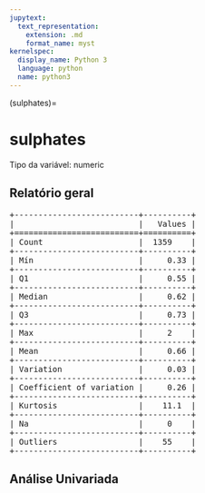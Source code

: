 ```yaml
--- 
jupytext:
  text_representation:
    extension: .md
    format_name: myst
kernelspec:
  display_name: Python 3
  language: python
  name: python3
---
```


(sulphates)= 

# sulphates
Tipo da variável: numeric
## Relatório geral

<pre>
+--------------------------+----------+
|                          |   Values |
+==========================+==========+
| Count                    |  1359    |
+--------------------------+----------+
| Mín                      |     0.33 |
+--------------------------+----------+
| Q1                       |     0.55 |
+--------------------------+----------+
| Median                   |     0.62 |
+--------------------------+----------+
| Q3                       |     0.73 |
+--------------------------+----------+
| Max                      |     2    |
+--------------------------+----------+
| Mean                     |     0.66 |
+--------------------------+----------+
| Variation                |     0.03 |
+--------------------------+----------+
| Coefficient of variation |     0.26 |
+--------------------------+----------+
| Kurtosis                 |    11.1  |
+--------------------------+----------+
| Na                       |     0    |
+--------------------------+----------+
| Outliers                 |    55    |
+--------------------------+----------+
</pre>



## Análise Univariada

<div><script src="https://cdn.plot.ly/plotly-latest.min.js"></script><div class="plotly-graph-div" id="31905986-1e01-4118-b041-0024c58ddf60" style="height:370px; width:800px;"></div><script type="text/javascript">                                    window.PLOTLYENV=window.PLOTLYENV || {};                                    if (document.getElementById("31905986-1e01-4118-b041-0024c58ddf60")) {                    Plotly.newPlot(                        "31905986-1e01-4118-b041-0024c58ddf60",                        [{"boxmean": true, "boxpoints": false, "marker": {"color": "rgba(20, 36, 44, 0.7)", "outliercolor": "rgba(233, 75, 59, 1)"}, "name": "", "type": "box", "xaxis": "x", "y": [0.56, 0.68, 0.65, 0.58, 0.56, 0.46, 0.47, 0.57, 0.8, 0.54, 0.52, 1.56, 0.88, 0.93, 0.75, 1.28, 0.5, 1.08, 0.53, 0.65, 0.91, 0.53, 0.63, 0.56, 0.59, 0.55, 0.59, 0.54, 0.57, 0.66, 0.52, 0.55, 0.55, 0.6, 0.73, 0.48, 0.83, 0.51, 0.9, 1.2, 0.52, 0.56, 0.73, 0.58, 0.56, 0.58, 0.74, 0.63, 0.64, 0.56, 0.63, 0.53, 0.63, 0.77, 0.59, 0.54, 0.64, 0.71, 0.62, 0.57, 0.39, 0.58, 0.58, 0.79, 0.95, 0.54, 0.48, 0.48, 0.53, 0.82, 0.66, 0.55, 0.52, 1.12, 0.56, 1.28, 0.57, 1.14, 0.78, 0.59, 1.95, 0.64, 1.22, 0.53, 0.54, 1.98, 0.48, 0.6, 0.56, 0.63, 0.56, 0.59, 0.61, 0.56, 0.51, 0.48, 1.31, 0.79, 0.8, 0.69, 0.93, 0.66, 0.66, 0.67, 0.63, 0.61, 0.5, 0.6, 0.54, 0.57, 0.52, 0.53, 0.48, 0.7, 0.49, 0.48, 0.92, 0.57, 0.66, 0.63, 0.58, 0.55, 0.82, 0.77, 0.64, 0.54, 0.54, 0.79, 0.58, 0.62, 0.52, 0.8, 0.58, 0.61, 0.53, 2.0, 0.54, 0.72, 0.71, 0.5, 0.57, 0.56, 1.08, 0.56, 0.49, 0.49, 0.62, 0.52, 0.48, 0.55, 1.59, 0.33, 0.61, 0.57, 0.47, 0.78, 0.61, 0.56, 0.59, 1.02, 0.52, 0.58, 0.58, 0.53, 0.55, 0.49, 0.55, 0.55, 0.62, 0.62, 0.61, 0.55, 0.54, 0.59, 0.97, 0.85, 0.43, 0.82, 1.03, 0.79, 0.55, 0.56, 0.77, 0.53, 0.67, 0.88, 0.86, 0.56, 0.67, 0.43, 0.71, 0.76, 0.57, 0.55, 0.54, 0.6, 0.59, 0.57, 0.6, 0.6, 0.57, 0.58, 1.61, 0.63, 0.5, 0.62, 0.52, 0.7, 0.55, 0.58, 0.58, 1.09, 0.71, 0.49, 0.84, 0.96, 0.52, 0.45, 0.48, 0.78, 0.7, 0.53, 0.59, 0.57, 0.62, 0.67, 1.26, 0.8, 0.65, 0.6, 0.57, 0.67, 0.87, 0.72, 0.72, 0.86, 0.91, 0.97, 0.67, 0.78, 0.64, 0.77, 0.82, 0.77, 0.82, 1.08, 0.57, 0.71, 0.76, 0.7, 0.86, 0.95, 0.71, 0.64, 0.6, 0.81, 0.64, 0.52, 0.73, 0.8, 0.71, 0.59, 0.64, 0.72, 0.54, 0.52, 0.59, 0.52, 0.62, 0.63, 0.53, 0.54, 0.63, 0.53, 0.68, 0.65, 0.65, 0.64, 0.71, 0.62, 0.63, 0.7, 0.69, 0.74, 0.83, 0.67, 0.62, 0.66, 0.54, 0.52, 0.74, 0.84, 0.7, 0.64, 1.0, 1.36, 1.18, 0.87, 0.75, 0.78, 0.81, 0.89, 0.93, 0.92, 0.86, 0.98, 0.83, 0.73, 0.77, 0.59, 0.61, 0.88, 0.75, 0.85, 0.68, 0.7, 0.91, 0.56, 0.87, 0.73, 0.93, 0.69, 0.64, 1.13, 0.78, 0.87, 1.04, 0.63, 0.81, 0.83, 1.11, 0.99, 0.7, 0.8, 0.8, 0.74, 0.76, 0.74, 0.54, 0.74, 0.7, 0.82, 0.51, 0.54, 0.57, 0.6, 0.53, 0.65, 0.55, 0.47, 0.61, 0.63, 0.61, 0.76, 0.65, 0.63, 0.7, 0.57, 0.62, 0.62, 0.64, 0.82, 0.61, 1.07, 0.66, 0.48, 0.76, 0.68, 0.73, 0.56, 0.44, 0.9, 0.49, 0.56, 0.6, 0.6, 0.56, 0.65, 0.49, 0.89, 0.56, 0.66, 0.6, 0.82, 0.68, 0.68, 0.63, 0.84, 0.56, 0.73, 0.72, 0.56, 0.61, 1.06, 0.63, 0.74, 0.63, 0.69, 0.58, 0.58, 0.57, 0.61, 0.61, 0.61, 0.53, 0.7, 0.91, 0.72, 0.79, 0.62, 0.58, 0.61, 0.71, 0.82, 0.79, 0.89, 0.6, 0.7, 1.06, 0.7, 0.66, 0.92, 1.05, 1.06, 0.66, 0.47, 0.42, 0.92, 0.75, 0.67, 0.79, 0.9, 0.74, 0.55, 0.65, 0.65, 0.79, 0.85, 1.04, 1.05, 0.78, 1.02, 0.71, 0.63, 0.68, 0.61, 0.81, 0.66, 1.14, 0.74, 0.63, 0.68, 0.78, 0.9, 0.64, 0.99, 0.55, 0.64, 0.67, 0.77, 0.75, 0.57, 0.87, 0.61, 0.66, 0.56, 0.77, 0.66, 0.62, 0.67, 0.73, 0.59, 0.72, 0.79, 0.59, 0.78, 0.86, 0.75, 0.61, 0.56, 0.73, 0.74, 0.62, 0.74, 0.56, 0.74, 0.68, 0.57, 0.58, 0.61, 0.61, 0.6, 0.79, 0.57, 0.91, 0.61, 0.56, 0.7, 0.8, 0.52, 0.6, 0.6, 0.51, 0.44, 0.43, 0.66, 0.76, 0.66, 1.02, 0.59, 0.74, 0.74, 0.57, 0.5, 0.58, 0.53, 0.57, 0.6, 0.63, 0.48, 0.7, 0.47, 0.56, 0.52, 0.62, 0.59, 0.79, 0.53, 0.64, 0.52, 0.54, 0.54, 0.6, 0.74, 1.36, 0.57, 0.93, 0.7, 0.8, 0.61, 0.62, 0.55, 0.96, 0.72, 0.49, 0.6, 0.61, 0.63, 0.57, 0.64, 0.58, 0.55, 0.53, 0.53, 0.65, 1.36, 0.62, 0.63, 0.69, 0.63, 0.58, 0.67, 0.57, 0.5, 0.67, 0.84, 0.54, 0.46, 0.61, 0.68, 0.81, 0.57, 0.64, 0.7, 0.79, 0.66, 0.56, 0.6, 0.66, 0.57, 0.58, 0.52, 0.53, 0.67, 0.65, 0.48, 0.53, 0.54, 0.49, 0.49, 0.54, 0.56, 0.48, 0.6, 0.59, 0.47, 1.05, 0.54, 0.54, 1.17, 0.62, 0.61, 0.62, 0.67, 0.53, 0.62, 0.57, 0.67, 0.7, 0.54, 0.49, 0.47, 0.51, 0.61, 0.66, 0.57, 0.61, 0.45, 0.46, 0.51, 0.48, 0.57, 0.44, 0.54, 0.53, 0.59, 1.62, 0.6, 0.55, 0.72, 0.68, 0.49, 0.67, 0.52, 0.47, 0.6, 0.62, 0.5, 0.65, 0.56, 0.6, 0.68, 0.57, 0.65, 0.53, 0.51, 0.73, 0.47, 0.48, 0.72, 0.55, 0.61, 1.06, 0.43, 0.46, 0.5, 0.52, 0.57, 0.42, 0.53, 0.55, 0.54, 0.54, 0.62, 0.53, 0.54, 0.55, 0.55, 0.92, 0.91, 0.46, 0.6, 0.59, 0.61, 0.6, 0.6, 0.65, 0.53, 0.59, 0.5, 0.56, 0.52, 0.68, 0.54, 0.6, 0.56, 0.53, 1.18, 0.74, 0.81, 0.52, 0.51, 0.44, 0.94, 0.66, 0.57, 0.7, 0.71, 0.86, 0.55, 0.47, 0.68, 0.71, 0.58, 0.76, 0.58, 0.73, 0.45, 0.54, 0.6, 0.74, 0.64, 0.53, 0.49, 0.64, 0.74, 0.77, 0.55, 0.86, 0.86, 0.47, 0.51, 0.39, 0.83, 0.47, 0.77, 0.63, 0.72, 0.62, 0.83, 0.66, 0.7, 0.66, 0.55, 1.07, 0.73, 0.71, 0.78, 0.67, 0.82, 0.54, 0.6, 0.44, 0.53, 0.54, 0.83, 0.84, 0.64, 0.57, 0.57, 0.54, 0.58, 0.65, 0.79, 0.58, 0.5, 0.55, 0.49, 0.65, 0.78, 0.64, 0.65, 0.79, 0.56, 0.68, 0.58, 0.57, 0.65, 0.58, 0.58, 0.77, 0.49, 0.69, 0.69, 0.59, 0.59, 0.71, 0.54, 0.59, 0.52, 0.57, 0.6, 0.62, 0.64, 0.67, 0.61, 0.64, 0.72, 0.89, 0.56, 0.8, 0.87, 0.9, 0.59, 0.73, 0.73, 0.65, 0.59, 0.72, 0.6, 0.72, 0.54, 0.76, 0.52, 0.64, 0.6, 0.64, 0.79, 0.99, 0.62, 0.76, 0.68, 0.69, 0.54, 0.67, 0.62, 0.58, 0.71, 0.61, 0.85, 0.62, 0.69, 0.69, 0.86, 0.58, 0.48, 0.6, 0.61, 0.87, 0.65, 0.63, 0.62, 0.52, 0.5, 0.49, 0.63, 0.71, 0.62, 0.82, 0.58, 0.55, 0.5, 0.49, 0.51, 0.48, 0.48, 0.43, 0.62, 0.63, 0.48, 0.53, 0.72, 0.82, 0.84, 0.55, 0.54, 0.84, 0.7, 0.68, 0.55, 0.55, 0.48, 0.58, 0.58, 0.84, 0.75, 0.44, 0.61, 0.53, 0.54, 0.55, 0.56, 0.6, 0.56, 0.52, 0.54, 0.55, 0.58, 0.53, 0.59, 0.47, 0.65, 0.59, 0.56, 0.77, 0.83, 0.67, 0.64, 0.81, 0.62, 0.58, 0.62, 0.64, 0.78, 0.77, 1.34, 0.55, 0.77, 0.62, 0.59, 0.57, 0.76, 0.7, 0.69, 0.64, 0.63, 0.57, 0.6, 0.72, 0.83, 0.62, 0.89, 0.58, 0.58, 0.58, 0.86, 0.73, 0.58, 0.51, 0.51, 0.51, 0.59, 0.77, 0.49, 0.66, 0.69, 0.76, 0.63, 0.6, 0.59, 0.86, 0.49, 0.5, 0.52, 0.81, 0.78, 0.63, 0.54, 0.66, 0.6, 0.54, 0.85, 0.49, 0.76, 0.64, 0.64, 0.71, 0.59, 0.66, 0.6, 0.53, 0.58, 0.72, 0.55, 0.48, 0.65, 0.62, 0.59, 0.54, 0.6, 0.68, 0.69, 0.63, 0.44, 0.88, 0.68, 0.74, 0.6, 0.76, 0.58, 0.64, 0.65, 0.85, 0.65, 0.82, 0.62, 0.81, 0.87, 0.49, 0.66, 0.52, 0.76, 0.65, 0.53, 0.66, 0.68, 0.76, 0.87, 1.16, 0.67, 0.72, 0.75, 0.71, 0.67, 1.1, 0.98, 0.88, 0.56, 0.62, 0.67, 0.68, 0.74, 0.62, 0.7, 0.5, 0.66, 0.73, 0.81, 0.46, 0.86, 0.6, 0.7, 0.46, 0.5, 0.44, 0.57, 0.51, 0.8, 0.51, 0.59, 0.6, 0.58, 0.54, 0.79, 0.54, 0.69, 0.55, 0.85, 0.94, 0.87, 0.62, 0.62, 0.75, 0.48, 0.56, 0.69, 0.81, 0.69, 0.83, 0.77, 0.46, 0.76, 0.82, 0.51, 0.47, 0.72, 0.73, 0.64, 0.78, 0.62, 0.49, 0.4, 0.56, 0.64, 0.46, 0.56, 0.4, 0.59, 0.6, 0.62, 0.54, 0.68, 0.48, 0.75, 0.61, 0.59, 0.58, 0.58, 0.69, 0.45, 0.42, 0.7, 0.63, 1.15, 0.55, 0.58, 0.46, 0.72, 0.6, 0.87, 0.55, 0.82, 0.75, 0.57, 0.53, 0.43, 0.53, 0.54, 0.56, 0.6, 0.57, 0.64, 0.68, 0.63, 0.56, 0.57, 0.54, 0.37, 1.17, 0.59, 0.75, 0.67, 0.49, 0.45, 0.61, 0.56, 0.4, 0.61, 0.74, 0.8, 0.66, 0.44, 0.53, 0.62, 0.52, 0.61, 0.59, 0.47, 0.54, 0.53, 0.58, 0.59, 0.69, 1.33, 0.66, 0.59, 0.55, 0.82, 0.6, 0.52, 0.56, 0.46, 0.43, 0.51, 0.52, 0.66, 0.45, 0.54, 0.51, 0.53, 0.53, 0.56, 0.39, 0.52, 0.57, 0.51, 0.46, 0.52, 0.44, 0.44, 0.59, 0.5, 0.65, 0.56, 0.54, 0.48, 0.53, 0.62, 0.5, 1.18, 0.5, 0.37, 1.17, 1.03, 0.45, 0.51, 0.52, 0.46, 0.62, 0.51, 0.62, 0.45, 0.49, 0.5, 0.42, 0.58, 0.68, 0.53, 0.59, 0.58, 0.48, 0.48, 0.48, 0.65, 0.65, 0.52, 0.62, 0.72, 0.51, 0.82, 1.1, 0.62, 0.9, 0.94, 0.93, 1.01, 0.44, 0.73, 0.9, 0.78, 0.84, 0.77, 0.46, 0.45, 0.58, 0.84, 0.67, 0.7, 0.71, 0.58, 0.63, 0.93, 0.62, 0.54, 0.85, 0.74, 0.77, 0.65, 0.54, 0.47, 0.68, 0.73, 0.52, 0.75, 0.49, 0.68, 0.52, 0.74, 0.73, 0.76, 0.78, 0.76, 0.58, 0.69, 0.63, 0.5, 0.6, 0.8, 0.68, 0.61, 0.58, 0.53, 0.67, 0.65, 0.57, 0.55, 0.47, 0.52, 0.79, 0.54, 0.75, 0.88, 0.88, 0.52, 0.68, 0.62, 0.57, 0.61, 0.64, 0.55, 0.6, 0.78, 0.58, 0.76, 0.56, 0.54, 0.59, 0.7, 0.81, 0.63, 0.58, 0.53, 0.53, 0.54, 0.69, 0.55, 0.63, 0.66, 0.72, 0.7, 0.77, 0.67, 0.65, 0.6, 0.72, 0.72, 0.97, 0.83, 0.63, 0.58, 0.43, 0.6, 0.78, 0.64, 0.65, 0.66, 0.67, 0.6, 0.69, 0.66, 0.68, 0.61, 0.62, 0.59, 0.68, 0.64, 0.63, 0.78, 0.63, 0.76, 0.56, 0.57, 0.81, 0.64, 0.61, 0.51, 0.58, 0.7, 0.53, 0.54, 0.66, 0.6, 0.6, 0.68, 0.56, 0.56, 0.52, 0.54, 0.82, 0.71, 0.59, 0.57, 0.93, 0.65, 0.51, 0.67, 0.48, 0.64, 0.78, 0.6, 0.67, 0.6, 0.6, 0.5, 0.62, 0.8, 0.84, 0.85, 0.66, 0.78, 0.54, 0.82, 0.56, 0.75, 0.82, 0.58, 0.76, 0.71, 0.66], "yaxis": "y"}, {"marker": {"color": "rgba(20, 36, 44, 0.7)"}, "name": "", "points": false, "type": "violin", "xaxis": "x2", "y": [0.56, 0.68, 0.65, 0.58, 0.56, 0.46, 0.47, 0.57, 0.8, 0.54, 0.52, 1.56, 0.88, 0.93, 0.75, 1.28, 0.5, 1.08, 0.53, 0.65, 0.91, 0.53, 0.63, 0.56, 0.59, 0.55, 0.59, 0.54, 0.57, 0.66, 0.52, 0.55, 0.55, 0.6, 0.73, 0.48, 0.83, 0.51, 0.9, 1.2, 0.52, 0.56, 0.73, 0.58, 0.56, 0.58, 0.74, 0.63, 0.64, 0.56, 0.63, 0.53, 0.63, 0.77, 0.59, 0.54, 0.64, 0.71, 0.62, 0.57, 0.39, 0.58, 0.58, 0.79, 0.95, 0.54, 0.48, 0.48, 0.53, 0.82, 0.66, 0.55, 0.52, 1.12, 0.56, 1.28, 0.57, 1.14, 0.78, 0.59, 1.95, 0.64, 1.22, 0.53, 0.54, 1.98, 0.48, 0.6, 0.56, 0.63, 0.56, 0.59, 0.61, 0.56, 0.51, 0.48, 1.31, 0.79, 0.8, 0.69, 0.93, 0.66, 0.66, 0.67, 0.63, 0.61, 0.5, 0.6, 0.54, 0.57, 0.52, 0.53, 0.48, 0.7, 0.49, 0.48, 0.92, 0.57, 0.66, 0.63, 0.58, 0.55, 0.82, 0.77, 0.64, 0.54, 0.54, 0.79, 0.58, 0.62, 0.52, 0.8, 0.58, 0.61, 0.53, 2.0, 0.54, 0.72, 0.71, 0.5, 0.57, 0.56, 1.08, 0.56, 0.49, 0.49, 0.62, 0.52, 0.48, 0.55, 1.59, 0.33, 0.61, 0.57, 0.47, 0.78, 0.61, 0.56, 0.59, 1.02, 0.52, 0.58, 0.58, 0.53, 0.55, 0.49, 0.55, 0.55, 0.62, 0.62, 0.61, 0.55, 0.54, 0.59, 0.97, 0.85, 0.43, 0.82, 1.03, 0.79, 0.55, 0.56, 0.77, 0.53, 0.67, 0.88, 0.86, 0.56, 0.67, 0.43, 0.71, 0.76, 0.57, 0.55, 0.54, 0.6, 0.59, 0.57, 0.6, 0.6, 0.57, 0.58, 1.61, 0.63, 0.5, 0.62, 0.52, 0.7, 0.55, 0.58, 0.58, 1.09, 0.71, 0.49, 0.84, 0.96, 0.52, 0.45, 0.48, 0.78, 0.7, 0.53, 0.59, 0.57, 0.62, 0.67, 1.26, 0.8, 0.65, 0.6, 0.57, 0.67, 0.87, 0.72, 0.72, 0.86, 0.91, 0.97, 0.67, 0.78, 0.64, 0.77, 0.82, 0.77, 0.82, 1.08, 0.57, 0.71, 0.76, 0.7, 0.86, 0.95, 0.71, 0.64, 0.6, 0.81, 0.64, 0.52, 0.73, 0.8, 0.71, 0.59, 0.64, 0.72, 0.54, 0.52, 0.59, 0.52, 0.62, 0.63, 0.53, 0.54, 0.63, 0.53, 0.68, 0.65, 0.65, 0.64, 0.71, 0.62, 0.63, 0.7, 0.69, 0.74, 0.83, 0.67, 0.62, 0.66, 0.54, 0.52, 0.74, 0.84, 0.7, 0.64, 1.0, 1.36, 1.18, 0.87, 0.75, 0.78, 0.81, 0.89, 0.93, 0.92, 0.86, 0.98, 0.83, 0.73, 0.77, 0.59, 0.61, 0.88, 0.75, 0.85, 0.68, 0.7, 0.91, 0.56, 0.87, 0.73, 0.93, 0.69, 0.64, 1.13, 0.78, 0.87, 1.04, 0.63, 0.81, 0.83, 1.11, 0.99, 0.7, 0.8, 0.8, 0.74, 0.76, 0.74, 0.54, 0.74, 0.7, 0.82, 0.51, 0.54, 0.57, 0.6, 0.53, 0.65, 0.55, 0.47, 0.61, 0.63, 0.61, 0.76, 0.65, 0.63, 0.7, 0.57, 0.62, 0.62, 0.64, 0.82, 0.61, 1.07, 0.66, 0.48, 0.76, 0.68, 0.73, 0.56, 0.44, 0.9, 0.49, 0.56, 0.6, 0.6, 0.56, 0.65, 0.49, 0.89, 0.56, 0.66, 0.6, 0.82, 0.68, 0.68, 0.63, 0.84, 0.56, 0.73, 0.72, 0.56, 0.61, 1.06, 0.63, 0.74, 0.63, 0.69, 0.58, 0.58, 0.57, 0.61, 0.61, 0.61, 0.53, 0.7, 0.91, 0.72, 0.79, 0.62, 0.58, 0.61, 0.71, 0.82, 0.79, 0.89, 0.6, 0.7, 1.06, 0.7, 0.66, 0.92, 1.05, 1.06, 0.66, 0.47, 0.42, 0.92, 0.75, 0.67, 0.79, 0.9, 0.74, 0.55, 0.65, 0.65, 0.79, 0.85, 1.04, 1.05, 0.78, 1.02, 0.71, 0.63, 0.68, 0.61, 0.81, 0.66, 1.14, 0.74, 0.63, 0.68, 0.78, 0.9, 0.64, 0.99, 0.55, 0.64, 0.67, 0.77, 0.75, 0.57, 0.87, 0.61, 0.66, 0.56, 0.77, 0.66, 0.62, 0.67, 0.73, 0.59, 0.72, 0.79, 0.59, 0.78, 0.86, 0.75, 0.61, 0.56, 0.73, 0.74, 0.62, 0.74, 0.56, 0.74, 0.68, 0.57, 0.58, 0.61, 0.61, 0.6, 0.79, 0.57, 0.91, 0.61, 0.56, 0.7, 0.8, 0.52, 0.6, 0.6, 0.51, 0.44, 0.43, 0.66, 0.76, 0.66, 1.02, 0.59, 0.74, 0.74, 0.57, 0.5, 0.58, 0.53, 0.57, 0.6, 0.63, 0.48, 0.7, 0.47, 0.56, 0.52, 0.62, 0.59, 0.79, 0.53, 0.64, 0.52, 0.54, 0.54, 0.6, 0.74, 1.36, 0.57, 0.93, 0.7, 0.8, 0.61, 0.62, 0.55, 0.96, 0.72, 0.49, 0.6, 0.61, 0.63, 0.57, 0.64, 0.58, 0.55, 0.53, 0.53, 0.65, 1.36, 0.62, 0.63, 0.69, 0.63, 0.58, 0.67, 0.57, 0.5, 0.67, 0.84, 0.54, 0.46, 0.61, 0.68, 0.81, 0.57, 0.64, 0.7, 0.79, 0.66, 0.56, 0.6, 0.66, 0.57, 0.58, 0.52, 0.53, 0.67, 0.65, 0.48, 0.53, 0.54, 0.49, 0.49, 0.54, 0.56, 0.48, 0.6, 0.59, 0.47, 1.05, 0.54, 0.54, 1.17, 0.62, 0.61, 0.62, 0.67, 0.53, 0.62, 0.57, 0.67, 0.7, 0.54, 0.49, 0.47, 0.51, 0.61, 0.66, 0.57, 0.61, 0.45, 0.46, 0.51, 0.48, 0.57, 0.44, 0.54, 0.53, 0.59, 1.62, 0.6, 0.55, 0.72, 0.68, 0.49, 0.67, 0.52, 0.47, 0.6, 0.62, 0.5, 0.65, 0.56, 0.6, 0.68, 0.57, 0.65, 0.53, 0.51, 0.73, 0.47, 0.48, 0.72, 0.55, 0.61, 1.06, 0.43, 0.46, 0.5, 0.52, 0.57, 0.42, 0.53, 0.55, 0.54, 0.54, 0.62, 0.53, 0.54, 0.55, 0.55, 0.92, 0.91, 0.46, 0.6, 0.59, 0.61, 0.6, 0.6, 0.65, 0.53, 0.59, 0.5, 0.56, 0.52, 0.68, 0.54, 0.6, 0.56, 0.53, 1.18, 0.74, 0.81, 0.52, 0.51, 0.44, 0.94, 0.66, 0.57, 0.7, 0.71, 0.86, 0.55, 0.47, 0.68, 0.71, 0.58, 0.76, 0.58, 0.73, 0.45, 0.54, 0.6, 0.74, 0.64, 0.53, 0.49, 0.64, 0.74, 0.77, 0.55, 0.86, 0.86, 0.47, 0.51, 0.39, 0.83, 0.47, 0.77, 0.63, 0.72, 0.62, 0.83, 0.66, 0.7, 0.66, 0.55, 1.07, 0.73, 0.71, 0.78, 0.67, 0.82, 0.54, 0.6, 0.44, 0.53, 0.54, 0.83, 0.84, 0.64, 0.57, 0.57, 0.54, 0.58, 0.65, 0.79, 0.58, 0.5, 0.55, 0.49, 0.65, 0.78, 0.64, 0.65, 0.79, 0.56, 0.68, 0.58, 0.57, 0.65, 0.58, 0.58, 0.77, 0.49, 0.69, 0.69, 0.59, 0.59, 0.71, 0.54, 0.59, 0.52, 0.57, 0.6, 0.62, 0.64, 0.67, 0.61, 0.64, 0.72, 0.89, 0.56, 0.8, 0.87, 0.9, 0.59, 0.73, 0.73, 0.65, 0.59, 0.72, 0.6, 0.72, 0.54, 0.76, 0.52, 0.64, 0.6, 0.64, 0.79, 0.99, 0.62, 0.76, 0.68, 0.69, 0.54, 0.67, 0.62, 0.58, 0.71, 0.61, 0.85, 0.62, 0.69, 0.69, 0.86, 0.58, 0.48, 0.6, 0.61, 0.87, 0.65, 0.63, 0.62, 0.52, 0.5, 0.49, 0.63, 0.71, 0.62, 0.82, 0.58, 0.55, 0.5, 0.49, 0.51, 0.48, 0.48, 0.43, 0.62, 0.63, 0.48, 0.53, 0.72, 0.82, 0.84, 0.55, 0.54, 0.84, 0.7, 0.68, 0.55, 0.55, 0.48, 0.58, 0.58, 0.84, 0.75, 0.44, 0.61, 0.53, 0.54, 0.55, 0.56, 0.6, 0.56, 0.52, 0.54, 0.55, 0.58, 0.53, 0.59, 0.47, 0.65, 0.59, 0.56, 0.77, 0.83, 0.67, 0.64, 0.81, 0.62, 0.58, 0.62, 0.64, 0.78, 0.77, 1.34, 0.55, 0.77, 0.62, 0.59, 0.57, 0.76, 0.7, 0.69, 0.64, 0.63, 0.57, 0.6, 0.72, 0.83, 0.62, 0.89, 0.58, 0.58, 0.58, 0.86, 0.73, 0.58, 0.51, 0.51, 0.51, 0.59, 0.77, 0.49, 0.66, 0.69, 0.76, 0.63, 0.6, 0.59, 0.86, 0.49, 0.5, 0.52, 0.81, 0.78, 0.63, 0.54, 0.66, 0.6, 0.54, 0.85, 0.49, 0.76, 0.64, 0.64, 0.71, 0.59, 0.66, 0.6, 0.53, 0.58, 0.72, 0.55, 0.48, 0.65, 0.62, 0.59, 0.54, 0.6, 0.68, 0.69, 0.63, 0.44, 0.88, 0.68, 0.74, 0.6, 0.76, 0.58, 0.64, 0.65, 0.85, 0.65, 0.82, 0.62, 0.81, 0.87, 0.49, 0.66, 0.52, 0.76, 0.65, 0.53, 0.66, 0.68, 0.76, 0.87, 1.16, 0.67, 0.72, 0.75, 0.71, 0.67, 1.1, 0.98, 0.88, 0.56, 0.62, 0.67, 0.68, 0.74, 0.62, 0.7, 0.5, 0.66, 0.73, 0.81, 0.46, 0.86, 0.6, 0.7, 0.46, 0.5, 0.44, 0.57, 0.51, 0.8, 0.51, 0.59, 0.6, 0.58, 0.54, 0.79, 0.54, 0.69, 0.55, 0.85, 0.94, 0.87, 0.62, 0.62, 0.75, 0.48, 0.56, 0.69, 0.81, 0.69, 0.83, 0.77, 0.46, 0.76, 0.82, 0.51, 0.47, 0.72, 0.73, 0.64, 0.78, 0.62, 0.49, 0.4, 0.56, 0.64, 0.46, 0.56, 0.4, 0.59, 0.6, 0.62, 0.54, 0.68, 0.48, 0.75, 0.61, 0.59, 0.58, 0.58, 0.69, 0.45, 0.42, 0.7, 0.63, 1.15, 0.55, 0.58, 0.46, 0.72, 0.6, 0.87, 0.55, 0.82, 0.75, 0.57, 0.53, 0.43, 0.53, 0.54, 0.56, 0.6, 0.57, 0.64, 0.68, 0.63, 0.56, 0.57, 0.54, 0.37, 1.17, 0.59, 0.75, 0.67, 0.49, 0.45, 0.61, 0.56, 0.4, 0.61, 0.74, 0.8, 0.66, 0.44, 0.53, 0.62, 0.52, 0.61, 0.59, 0.47, 0.54, 0.53, 0.58, 0.59, 0.69, 1.33, 0.66, 0.59, 0.55, 0.82, 0.6, 0.52, 0.56, 0.46, 0.43, 0.51, 0.52, 0.66, 0.45, 0.54, 0.51, 0.53, 0.53, 0.56, 0.39, 0.52, 0.57, 0.51, 0.46, 0.52, 0.44, 0.44, 0.59, 0.5, 0.65, 0.56, 0.54, 0.48, 0.53, 0.62, 0.5, 1.18, 0.5, 0.37, 1.17, 1.03, 0.45, 0.51, 0.52, 0.46, 0.62, 0.51, 0.62, 0.45, 0.49, 0.5, 0.42, 0.58, 0.68, 0.53, 0.59, 0.58, 0.48, 0.48, 0.48, 0.65, 0.65, 0.52, 0.62, 0.72, 0.51, 0.82, 1.1, 0.62, 0.9, 0.94, 0.93, 1.01, 0.44, 0.73, 0.9, 0.78, 0.84, 0.77, 0.46, 0.45, 0.58, 0.84, 0.67, 0.7, 0.71, 0.58, 0.63, 0.93, 0.62, 0.54, 0.85, 0.74, 0.77, 0.65, 0.54, 0.47, 0.68, 0.73, 0.52, 0.75, 0.49, 0.68, 0.52, 0.74, 0.73, 0.76, 0.78, 0.76, 0.58, 0.69, 0.63, 0.5, 0.6, 0.8, 0.68, 0.61, 0.58, 0.53, 0.67, 0.65, 0.57, 0.55, 0.47, 0.52, 0.79, 0.54, 0.75, 0.88, 0.88, 0.52, 0.68, 0.62, 0.57, 0.61, 0.64, 0.55, 0.6, 0.78, 0.58, 0.76, 0.56, 0.54, 0.59, 0.7, 0.81, 0.63, 0.58, 0.53, 0.53, 0.54, 0.69, 0.55, 0.63, 0.66, 0.72, 0.7, 0.77, 0.67, 0.65, 0.6, 0.72, 0.72, 0.97, 0.83, 0.63, 0.58, 0.43, 0.6, 0.78, 0.64, 0.65, 0.66, 0.67, 0.6, 0.69, 0.66, 0.68, 0.61, 0.62, 0.59, 0.68, 0.64, 0.63, 0.78, 0.63, 0.76, 0.56, 0.57, 0.81, 0.64, 0.61, 0.51, 0.58, 0.7, 0.53, 0.54, 0.66, 0.6, 0.6, 0.68, 0.56, 0.56, 0.52, 0.54, 0.82, 0.71, 0.59, 0.57, 0.93, 0.65, 0.51, 0.67, 0.48, 0.64, 0.78, 0.6, 0.67, 0.6, 0.6, 0.5, 0.62, 0.8, 0.84, 0.85, 0.66, 0.78, 0.54, 0.82, 0.56, 0.75, 0.82, 0.58, 0.76, 0.71, 0.66], "yaxis": "y2"}, {"hovertemplate": "%{y:.d}<extra></extra>", "marker": {"color": "rgba(20, 36, 44, 0.7)"}, "type": "histogram", "x": [0.56, 0.68, 0.65, 0.58, 0.56, 0.46, 0.47, 0.57, 0.8, 0.54, 0.52, 1.56, 0.88, 0.93, 0.75, 1.28, 0.5, 1.08, 0.53, 0.65, 0.91, 0.53, 0.63, 0.56, 0.59, 0.55, 0.59, 0.54, 0.57, 0.66, 0.52, 0.55, 0.55, 0.6, 0.73, 0.48, 0.83, 0.51, 0.9, 1.2, 0.52, 0.56, 0.73, 0.58, 0.56, 0.58, 0.74, 0.63, 0.64, 0.56, 0.63, 0.53, 0.63, 0.77, 0.59, 0.54, 0.64, 0.71, 0.62, 0.57, 0.39, 0.58, 0.58, 0.79, 0.95, 0.54, 0.48, 0.48, 0.53, 0.82, 0.66, 0.55, 0.52, 1.12, 0.56, 1.28, 0.57, 1.14, 0.78, 0.59, 1.95, 0.64, 1.22, 0.53, 0.54, 1.98, 0.48, 0.6, 0.56, 0.63, 0.56, 0.59, 0.61, 0.56, 0.51, 0.48, 1.31, 0.79, 0.8, 0.69, 0.93, 0.66, 0.66, 0.67, 0.63, 0.61, 0.5, 0.6, 0.54, 0.57, 0.52, 0.53, 0.48, 0.7, 0.49, 0.48, 0.92, 0.57, 0.66, 0.63, 0.58, 0.55, 0.82, 0.77, 0.64, 0.54, 0.54, 0.79, 0.58, 0.62, 0.52, 0.8, 0.58, 0.61, 0.53, 2.0, 0.54, 0.72, 0.71, 0.5, 0.57, 0.56, 1.08, 0.56, 0.49, 0.49, 0.62, 0.52, 0.48, 0.55, 1.59, 0.33, 0.61, 0.57, 0.47, 0.78, 0.61, 0.56, 0.59, 1.02, 0.52, 0.58, 0.58, 0.53, 0.55, 0.49, 0.55, 0.55, 0.62, 0.62, 0.61, 0.55, 0.54, 0.59, 0.97, 0.85, 0.43, 0.82, 1.03, 0.79, 0.55, 0.56, 0.77, 0.53, 0.67, 0.88, 0.86, 0.56, 0.67, 0.43, 0.71, 0.76, 0.57, 0.55, 0.54, 0.6, 0.59, 0.57, 0.6, 0.6, 0.57, 0.58, 1.61, 0.63, 0.5, 0.62, 0.52, 0.7, 0.55, 0.58, 0.58, 1.09, 0.71, 0.49, 0.84, 0.96, 0.52, 0.45, 0.48, 0.78, 0.7, 0.53, 0.59, 0.57, 0.62, 0.67, 1.26, 0.8, 0.65, 0.6, 0.57, 0.67, 0.87, 0.72, 0.72, 0.86, 0.91, 0.97, 0.67, 0.78, 0.64, 0.77, 0.82, 0.77, 0.82, 1.08, 0.57, 0.71, 0.76, 0.7, 0.86, 0.95, 0.71, 0.64, 0.6, 0.81, 0.64, 0.52, 0.73, 0.8, 0.71, 0.59, 0.64, 0.72, 0.54, 0.52, 0.59, 0.52, 0.62, 0.63, 0.53, 0.54, 0.63, 0.53, 0.68, 0.65, 0.65, 0.64, 0.71, 0.62, 0.63, 0.7, 0.69, 0.74, 0.83, 0.67, 0.62, 0.66, 0.54, 0.52, 0.74, 0.84, 0.7, 0.64, 1.0, 1.36, 1.18, 0.87, 0.75, 0.78, 0.81, 0.89, 0.93, 0.92, 0.86, 0.98, 0.83, 0.73, 0.77, 0.59, 0.61, 0.88, 0.75, 0.85, 0.68, 0.7, 0.91, 0.56, 0.87, 0.73, 0.93, 0.69, 0.64, 1.13, 0.78, 0.87, 1.04, 0.63, 0.81, 0.83, 1.11, 0.99, 0.7, 0.8, 0.8, 0.74, 0.76, 0.74, 0.54, 0.74, 0.7, 0.82, 0.51, 0.54, 0.57, 0.6, 0.53, 0.65, 0.55, 0.47, 0.61, 0.63, 0.61, 0.76, 0.65, 0.63, 0.7, 0.57, 0.62, 0.62, 0.64, 0.82, 0.61, 1.07, 0.66, 0.48, 0.76, 0.68, 0.73, 0.56, 0.44, 0.9, 0.49, 0.56, 0.6, 0.6, 0.56, 0.65, 0.49, 0.89, 0.56, 0.66, 0.6, 0.82, 0.68, 0.68, 0.63, 0.84, 0.56, 0.73, 0.72, 0.56, 0.61, 1.06, 0.63, 0.74, 0.63, 0.69, 0.58, 0.58, 0.57, 0.61, 0.61, 0.61, 0.53, 0.7, 0.91, 0.72, 0.79, 0.62, 0.58, 0.61, 0.71, 0.82, 0.79, 0.89, 0.6, 0.7, 1.06, 0.7, 0.66, 0.92, 1.05, 1.06, 0.66, 0.47, 0.42, 0.92, 0.75, 0.67, 0.79, 0.9, 0.74, 0.55, 0.65, 0.65, 0.79, 0.85, 1.04, 1.05, 0.78, 1.02, 0.71, 0.63, 0.68, 0.61, 0.81, 0.66, 1.14, 0.74, 0.63, 0.68, 0.78, 0.9, 0.64, 0.99, 0.55, 0.64, 0.67, 0.77, 0.75, 0.57, 0.87, 0.61, 0.66, 0.56, 0.77, 0.66, 0.62, 0.67, 0.73, 0.59, 0.72, 0.79, 0.59, 0.78, 0.86, 0.75, 0.61, 0.56, 0.73, 0.74, 0.62, 0.74, 0.56, 0.74, 0.68, 0.57, 0.58, 0.61, 0.61, 0.6, 0.79, 0.57, 0.91, 0.61, 0.56, 0.7, 0.8, 0.52, 0.6, 0.6, 0.51, 0.44, 0.43, 0.66, 0.76, 0.66, 1.02, 0.59, 0.74, 0.74, 0.57, 0.5, 0.58, 0.53, 0.57, 0.6, 0.63, 0.48, 0.7, 0.47, 0.56, 0.52, 0.62, 0.59, 0.79, 0.53, 0.64, 0.52, 0.54, 0.54, 0.6, 0.74, 1.36, 0.57, 0.93, 0.7, 0.8, 0.61, 0.62, 0.55, 0.96, 0.72, 0.49, 0.6, 0.61, 0.63, 0.57, 0.64, 0.58, 0.55, 0.53, 0.53, 0.65, 1.36, 0.62, 0.63, 0.69, 0.63, 0.58, 0.67, 0.57, 0.5, 0.67, 0.84, 0.54, 0.46, 0.61, 0.68, 0.81, 0.57, 0.64, 0.7, 0.79, 0.66, 0.56, 0.6, 0.66, 0.57, 0.58, 0.52, 0.53, 0.67, 0.65, 0.48, 0.53, 0.54, 0.49, 0.49, 0.54, 0.56, 0.48, 0.6, 0.59, 0.47, 1.05, 0.54, 0.54, 1.17, 0.62, 0.61, 0.62, 0.67, 0.53, 0.62, 0.57, 0.67, 0.7, 0.54, 0.49, 0.47, 0.51, 0.61, 0.66, 0.57, 0.61, 0.45, 0.46, 0.51, 0.48, 0.57, 0.44, 0.54, 0.53, 0.59, 1.62, 0.6, 0.55, 0.72, 0.68, 0.49, 0.67, 0.52, 0.47, 0.6, 0.62, 0.5, 0.65, 0.56, 0.6, 0.68, 0.57, 0.65, 0.53, 0.51, 0.73, 0.47, 0.48, 0.72, 0.55, 0.61, 1.06, 0.43, 0.46, 0.5, 0.52, 0.57, 0.42, 0.53, 0.55, 0.54, 0.54, 0.62, 0.53, 0.54, 0.55, 0.55, 0.92, 0.91, 0.46, 0.6, 0.59, 0.61, 0.6, 0.6, 0.65, 0.53, 0.59, 0.5, 0.56, 0.52, 0.68, 0.54, 0.6, 0.56, 0.53, 1.18, 0.74, 0.81, 0.52, 0.51, 0.44, 0.94, 0.66, 0.57, 0.7, 0.71, 0.86, 0.55, 0.47, 0.68, 0.71, 0.58, 0.76, 0.58, 0.73, 0.45, 0.54, 0.6, 0.74, 0.64, 0.53, 0.49, 0.64, 0.74, 0.77, 0.55, 0.86, 0.86, 0.47, 0.51, 0.39, 0.83, 0.47, 0.77, 0.63, 0.72, 0.62, 0.83, 0.66, 0.7, 0.66, 0.55, 1.07, 0.73, 0.71, 0.78, 0.67, 0.82, 0.54, 0.6, 0.44, 0.53, 0.54, 0.83, 0.84, 0.64, 0.57, 0.57, 0.54, 0.58, 0.65, 0.79, 0.58, 0.5, 0.55, 0.49, 0.65, 0.78, 0.64, 0.65, 0.79, 0.56, 0.68, 0.58, 0.57, 0.65, 0.58, 0.58, 0.77, 0.49, 0.69, 0.69, 0.59, 0.59, 0.71, 0.54, 0.59, 0.52, 0.57, 0.6, 0.62, 0.64, 0.67, 0.61, 0.64, 0.72, 0.89, 0.56, 0.8, 0.87, 0.9, 0.59, 0.73, 0.73, 0.65, 0.59, 0.72, 0.6, 0.72, 0.54, 0.76, 0.52, 0.64, 0.6, 0.64, 0.79, 0.99, 0.62, 0.76, 0.68, 0.69, 0.54, 0.67, 0.62, 0.58, 0.71, 0.61, 0.85, 0.62, 0.69, 0.69, 0.86, 0.58, 0.48, 0.6, 0.61, 0.87, 0.65, 0.63, 0.62, 0.52, 0.5, 0.49, 0.63, 0.71, 0.62, 0.82, 0.58, 0.55, 0.5, 0.49, 0.51, 0.48, 0.48, 0.43, 0.62, 0.63, 0.48, 0.53, 0.72, 0.82, 0.84, 0.55, 0.54, 0.84, 0.7, 0.68, 0.55, 0.55, 0.48, 0.58, 0.58, 0.84, 0.75, 0.44, 0.61, 0.53, 0.54, 0.55, 0.56, 0.6, 0.56, 0.52, 0.54, 0.55, 0.58, 0.53, 0.59, 0.47, 0.65, 0.59, 0.56, 0.77, 0.83, 0.67, 0.64, 0.81, 0.62, 0.58, 0.62, 0.64, 0.78, 0.77, 1.34, 0.55, 0.77, 0.62, 0.59, 0.57, 0.76, 0.7, 0.69, 0.64, 0.63, 0.57, 0.6, 0.72, 0.83, 0.62, 0.89, 0.58, 0.58, 0.58, 0.86, 0.73, 0.58, 0.51, 0.51, 0.51, 0.59, 0.77, 0.49, 0.66, 0.69, 0.76, 0.63, 0.6, 0.59, 0.86, 0.49, 0.5, 0.52, 0.81, 0.78, 0.63, 0.54, 0.66, 0.6, 0.54, 0.85, 0.49, 0.76, 0.64, 0.64, 0.71, 0.59, 0.66, 0.6, 0.53, 0.58, 0.72, 0.55, 0.48, 0.65, 0.62, 0.59, 0.54, 0.6, 0.68, 0.69, 0.63, 0.44, 0.88, 0.68, 0.74, 0.6, 0.76, 0.58, 0.64, 0.65, 0.85, 0.65, 0.82, 0.62, 0.81, 0.87, 0.49, 0.66, 0.52, 0.76, 0.65, 0.53, 0.66, 0.68, 0.76, 0.87, 1.16, 0.67, 0.72, 0.75, 0.71, 0.67, 1.1, 0.98, 0.88, 0.56, 0.62, 0.67, 0.68, 0.74, 0.62, 0.7, 0.5, 0.66, 0.73, 0.81, 0.46, 0.86, 0.6, 0.7, 0.46, 0.5, 0.44, 0.57, 0.51, 0.8, 0.51, 0.59, 0.6, 0.58, 0.54, 0.79, 0.54, 0.69, 0.55, 0.85, 0.94, 0.87, 0.62, 0.62, 0.75, 0.48, 0.56, 0.69, 0.81, 0.69, 0.83, 0.77, 0.46, 0.76, 0.82, 0.51, 0.47, 0.72, 0.73, 0.64, 0.78, 0.62, 0.49, 0.4, 0.56, 0.64, 0.46, 0.56, 0.4, 0.59, 0.6, 0.62, 0.54, 0.68, 0.48, 0.75, 0.61, 0.59, 0.58, 0.58, 0.69, 0.45, 0.42, 0.7, 0.63, 1.15, 0.55, 0.58, 0.46, 0.72, 0.6, 0.87, 0.55, 0.82, 0.75, 0.57, 0.53, 0.43, 0.53, 0.54, 0.56, 0.6, 0.57, 0.64, 0.68, 0.63, 0.56, 0.57, 0.54, 0.37, 1.17, 0.59, 0.75, 0.67, 0.49, 0.45, 0.61, 0.56, 0.4, 0.61, 0.74, 0.8, 0.66, 0.44, 0.53, 0.62, 0.52, 0.61, 0.59, 0.47, 0.54, 0.53, 0.58, 0.59, 0.69, 1.33, 0.66, 0.59, 0.55, 0.82, 0.6, 0.52, 0.56, 0.46, 0.43, 0.51, 0.52, 0.66, 0.45, 0.54, 0.51, 0.53, 0.53, 0.56, 0.39, 0.52, 0.57, 0.51, 0.46, 0.52, 0.44, 0.44, 0.59, 0.5, 0.65, 0.56, 0.54, 0.48, 0.53, 0.62, 0.5, 1.18, 0.5, 0.37, 1.17, 1.03, 0.45, 0.51, 0.52, 0.46, 0.62, 0.51, 0.62, 0.45, 0.49, 0.5, 0.42, 0.58, 0.68, 0.53, 0.59, 0.58, 0.48, 0.48, 0.48, 0.65, 0.65, 0.52, 0.62, 0.72, 0.51, 0.82, 1.1, 0.62, 0.9, 0.94, 0.93, 1.01, 0.44, 0.73, 0.9, 0.78, 0.84, 0.77, 0.46, 0.45, 0.58, 0.84, 0.67, 0.7, 0.71, 0.58, 0.63, 0.93, 0.62, 0.54, 0.85, 0.74, 0.77, 0.65, 0.54, 0.47, 0.68, 0.73, 0.52, 0.75, 0.49, 0.68, 0.52, 0.74, 0.73, 0.76, 0.78, 0.76, 0.58, 0.69, 0.63, 0.5, 0.6, 0.8, 0.68, 0.61, 0.58, 0.53, 0.67, 0.65, 0.57, 0.55, 0.47, 0.52, 0.79, 0.54, 0.75, 0.88, 0.88, 0.52, 0.68, 0.62, 0.57, 0.61, 0.64, 0.55, 0.6, 0.78, 0.58, 0.76, 0.56, 0.54, 0.59, 0.7, 0.81, 0.63, 0.58, 0.53, 0.53, 0.54, 0.69, 0.55, 0.63, 0.66, 0.72, 0.7, 0.77, 0.67, 0.65, 0.6, 0.72, 0.72, 0.97, 0.83, 0.63, 0.58, 0.43, 0.6, 0.78, 0.64, 0.65, 0.66, 0.67, 0.6, 0.69, 0.66, 0.68, 0.61, 0.62, 0.59, 0.68, 0.64, 0.63, 0.78, 0.63, 0.76, 0.56, 0.57, 0.81, 0.64, 0.61, 0.51, 0.58, 0.7, 0.53, 0.54, 0.66, 0.6, 0.6, 0.68, 0.56, 0.56, 0.52, 0.54, 0.82, 0.71, 0.59, 0.57, 0.93, 0.65, 0.51, 0.67, 0.48, 0.64, 0.78, 0.6, 0.67, 0.6, 0.6, 0.5, 0.62, 0.8, 0.84, 0.85, 0.66, 0.78, 0.54, 0.82, 0.56, 0.75, 0.82, 0.58, 0.76, 0.71, 0.66], "xaxis": "x3", "yaxis": "y3"}],                        {"height": 370, "hovermode": "x", "margin": {"b": 50, "l": 50, "r": 50, "t": 100}, "paper_bgcolor": "rgba(0, 0, 0, 0)", "plot_bgcolor": "rgb(243, 243, 243)", "separators": ",.", "showlegend": false, "template": {"data": {"bar": [{"error_x": {"color": "#2a3f5f"}, "error_y": {"color": "#2a3f5f"}, "marker": {"line": {"color": "#E5ECF6", "width": 0.5}}, "type": "bar"}], "barpolar": [{"marker": {"line": {"color": "#E5ECF6", "width": 0.5}}, "type": "barpolar"}], "carpet": [{"aaxis": {"endlinecolor": "#2a3f5f", "gridcolor": "white", "linecolor": "white", "minorgridcolor": "white", "startlinecolor": "#2a3f5f"}, "baxis": {"endlinecolor": "#2a3f5f", "gridcolor": "white", "linecolor": "white", "minorgridcolor": "white", "startlinecolor": "#2a3f5f"}, "type": "carpet"}], "choropleth": [{"colorbar": {"outlinewidth": 0, "ticks": ""}, "type": "choropleth"}], "contour": [{"colorbar": {"outlinewidth": 0, "ticks": ""}, "colorscale": [[0.0, "#0d0887"], [0.1111111111111111, "#46039f"], [0.2222222222222222, "#7201a8"], [0.3333333333333333, "#9c179e"], [0.4444444444444444, "#bd3786"], [0.5555555555555556, "#d8576b"], [0.6666666666666666, "#ed7953"], [0.7777777777777778, "#fb9f3a"], [0.8888888888888888, "#fdca26"], [1.0, "#f0f921"]], "type": "contour"}], "contourcarpet": [{"colorbar": {"outlinewidth": 0, "ticks": ""}, "type": "contourcarpet"}], "heatmap": [{"colorbar": {"outlinewidth": 0, "ticks": ""}, "colorscale": [[0.0, "#0d0887"], [0.1111111111111111, "#46039f"], [0.2222222222222222, "#7201a8"], [0.3333333333333333, "#9c179e"], [0.4444444444444444, "#bd3786"], [0.5555555555555556, "#d8576b"], [0.6666666666666666, "#ed7953"], [0.7777777777777778, "#fb9f3a"], [0.8888888888888888, "#fdca26"], [1.0, "#f0f921"]], "type": "heatmap"}], "heatmapgl": [{"colorbar": {"outlinewidth": 0, "ticks": ""}, "colorscale": [[0.0, "#0d0887"], [0.1111111111111111, "#46039f"], [0.2222222222222222, "#7201a8"], [0.3333333333333333, "#9c179e"], [0.4444444444444444, "#bd3786"], [0.5555555555555556, "#d8576b"], [0.6666666666666666, "#ed7953"], [0.7777777777777778, "#fb9f3a"], [0.8888888888888888, "#fdca26"], [1.0, "#f0f921"]], "type": "heatmapgl"}], "histogram": [{"marker": {"colorbar": {"outlinewidth": 0, "ticks": ""}}, "type": "histogram"}], "histogram2d": [{"colorbar": {"outlinewidth": 0, "ticks": ""}, "colorscale": [[0.0, "#0d0887"], [0.1111111111111111, "#46039f"], [0.2222222222222222, "#7201a8"], [0.3333333333333333, "#9c179e"], [0.4444444444444444, "#bd3786"], [0.5555555555555556, "#d8576b"], [0.6666666666666666, "#ed7953"], [0.7777777777777778, "#fb9f3a"], [0.8888888888888888, "#fdca26"], [1.0, "#f0f921"]], "type": "histogram2d"}], "histogram2dcontour": [{"colorbar": {"outlinewidth": 0, "ticks": ""}, "colorscale": [[0.0, "#0d0887"], [0.1111111111111111, "#46039f"], [0.2222222222222222, "#7201a8"], [0.3333333333333333, "#9c179e"], [0.4444444444444444, "#bd3786"], [0.5555555555555556, "#d8576b"], [0.6666666666666666, "#ed7953"], [0.7777777777777778, "#fb9f3a"], [0.8888888888888888, "#fdca26"], [1.0, "#f0f921"]], "type": "histogram2dcontour"}], "mesh3d": [{"colorbar": {"outlinewidth": 0, "ticks": ""}, "type": "mesh3d"}], "parcoords": [{"line": {"colorbar": {"outlinewidth": 0, "ticks": ""}}, "type": "parcoords"}], "pie": [{"automargin": true, "type": "pie"}], "scatter": [{"marker": {"colorbar": {"outlinewidth": 0, "ticks": ""}}, "type": "scatter"}], "scatter3d": [{"line": {"colorbar": {"outlinewidth": 0, "ticks": ""}}, "marker": {"colorbar": {"outlinewidth": 0, "ticks": ""}}, "type": "scatter3d"}], "scattercarpet": [{"marker": {"colorbar": {"outlinewidth": 0, "ticks": ""}}, "type": "scattercarpet"}], "scattergeo": [{"marker": {"colorbar": {"outlinewidth": 0, "ticks": ""}}, "type": "scattergeo"}], "scattergl": [{"marker": {"colorbar": {"outlinewidth": 0, "ticks": ""}}, "type": "scattergl"}], "scattermapbox": [{"marker": {"colorbar": {"outlinewidth": 0, "ticks": ""}}, "type": "scattermapbox"}], "scatterpolar": [{"marker": {"colorbar": {"outlinewidth": 0, "ticks": ""}}, "type": "scatterpolar"}], "scatterpolargl": [{"marker": {"colorbar": {"outlinewidth": 0, "ticks": ""}}, "type": "scatterpolargl"}], "scatterternary": [{"marker": {"colorbar": {"outlinewidth": 0, "ticks": ""}}, "type": "scatterternary"}], "surface": [{"colorbar": {"outlinewidth": 0, "ticks": ""}, "colorscale": [[0.0, "#0d0887"], [0.1111111111111111, "#46039f"], [0.2222222222222222, "#7201a8"], [0.3333333333333333, "#9c179e"], [0.4444444444444444, "#bd3786"], [0.5555555555555556, "#d8576b"], [0.6666666666666666, "#ed7953"], [0.7777777777777778, "#fb9f3a"], [0.8888888888888888, "#fdca26"], [1.0, "#f0f921"]], "type": "surface"}], "table": [{"cells": {"fill": {"color": "#EBF0F8"}, "line": {"color": "white"}}, "header": {"fill": {"color": "#C8D4E3"}, "line": {"color": "white"}}, "type": "table"}]}, "layout": {"annotationdefaults": {"arrowcolor": "#2a3f5f", "arrowhead": 0, "arrowwidth": 1}, "coloraxis": {"colorbar": {"outlinewidth": 0, "ticks": ""}}, "colorscale": {"diverging": [[0, "#8e0152"], [0.1, "#c51b7d"], [0.2, "#de77ae"], [0.3, "#f1b6da"], [0.4, "#fde0ef"], [0.5, "#f7f7f7"], [0.6, "#e6f5d0"], [0.7, "#b8e186"], [0.8, "#7fbc41"], [0.9, "#4d9221"], [1, "#276419"]], "sequential": [[0.0, "#0d0887"], [0.1111111111111111, "#46039f"], [0.2222222222222222, "#7201a8"], [0.3333333333333333, "#9c179e"], [0.4444444444444444, "#bd3786"], [0.5555555555555556, "#d8576b"], [0.6666666666666666, "#ed7953"], [0.7777777777777778, "#fb9f3a"], [0.8888888888888888, "#fdca26"], [1.0, "#f0f921"]], "sequentialminus": [[0.0, "#0d0887"], [0.1111111111111111, "#46039f"], [0.2222222222222222, "#7201a8"], [0.3333333333333333, "#9c179e"], [0.4444444444444444, "#bd3786"], [0.5555555555555556, "#d8576b"], [0.6666666666666666, "#ed7953"], [0.7777777777777778, "#fb9f3a"], [0.8888888888888888, "#fdca26"], [1.0, "#f0f921"]]}, "colorway": ["#636efa", "#EF553B", "#00cc96", "#ab63fa", "#FFA15A", "#19d3f3", "#FF6692", "#B6E880", "#FF97FF", "#FECB52"], "font": {"color": "#2a3f5f"}, "geo": {"bgcolor": "white", "lakecolor": "white", "landcolor": "#E5ECF6", "showlakes": true, "showland": true, "subunitcolor": "white"}, "hoverlabel": {"align": "left"}, "hovermode": "closest", "mapbox": {"style": "light"}, "paper_bgcolor": "white", "plot_bgcolor": "#E5ECF6", "polar": {"angularaxis": {"gridcolor": "white", "linecolor": "white", "ticks": ""}, "bgcolor": "#E5ECF6", "radialaxis": {"gridcolor": "white", "linecolor": "white", "ticks": ""}}, "scene": {"xaxis": {"backgroundcolor": "#E5ECF6", "gridcolor": "white", "gridwidth": 2, "linecolor": "white", "showbackground": true, "ticks": "", "zerolinecolor": "white"}, "yaxis": {"backgroundcolor": "#E5ECF6", "gridcolor": "white", "gridwidth": 2, "linecolor": "white", "showbackground": true, "ticks": "", "zerolinecolor": "white"}, "zaxis": {"backgroundcolor": "#E5ECF6", "gridcolor": "white", "gridwidth": 2, "linecolor": "white", "showbackground": true, "ticks": "", "zerolinecolor": "white"}}, "shapedefaults": {"line": {"color": "#2a3f5f"}}, "ternary": {"aaxis": {"gridcolor": "white", "linecolor": "white", "ticks": ""}, "baxis": {"gridcolor": "white", "linecolor": "white", "ticks": ""}, "bgcolor": "#E5ECF6", "caxis": {"gridcolor": "white", "linecolor": "white", "ticks": ""}}, "title": {"x": 0.05}, "xaxis": {"automargin": true, "gridcolor": "white", "linecolor": "white", "ticks": "", "title": {"standoff": 15}, "zerolinecolor": "white", "zerolinewidth": 2}, "yaxis": {"automargin": true, "gridcolor": "white", "linecolor": "white", "ticks": "", "title": {"standoff": 15}, "zerolinecolor": "white", "zerolinewidth": 2}}}, "title": {"font": {"color": "rgba(20, 36, 44, 0.7)"}, "text": "sulphates"}, "width": 800, "xaxis": {"anchor": "y", "domain": [0.0, 0.17333333333333334], "linecolor": "rgba(100, 100, 100, 0)", "showgrid": false, "tickfont": {"color": "rgba(100, 100, 100, 0.8)"}, "zeroline": false}, "xaxis2": {"anchor": "y2", "domain": [0.24, 0.41333333333333333], "linecolor": "rgba(100, 100, 100, 0)", "showgrid": false, "tickfont": {"color": "rgba(100, 100, 100, 0.8)"}, "zeroline": false}, "xaxis3": {"anchor": "y3", "domain": [0.48, 1.0], "hoverformat": ",.2f", "linecolor": "rgba(100, 100, 100, 0)", "showgrid": false, "tickfont": {"color": "rgba(100, 100, 100, 0.8)"}, "zeroline": false}, "yaxis": {"anchor": "x", "domain": [0.0, 1.0], "hoverformat": ",.2f", "linecolor": "rgba(100, 100, 100, 0)", "showgrid": false, "tickfont": {"color": "rgba(100, 100, 100, 0.8)"}, "zeroline": false}, "yaxis2": {"anchor": "x2", "domain": [0.0, 1.0], "hoverformat": ",.2f", "linecolor": "rgba(100, 100, 100, 0)", "showgrid": false, "tickfont": {"color": "rgba(100, 100, 100, 0.8)"}, "zeroline": false}, "yaxis3": {"anchor": "x3", "domain": [0.0, 1.0], "linecolor": "rgba(100, 100, 100, 0)", "showgrid": false, "tickfont": {"color": "rgba(100, 100, 100, 0.8)"}, "zeroline": false}},                        {"displayModeBar": false, "showTips": false, "responsive": true}                    )                };                            </script></div>

